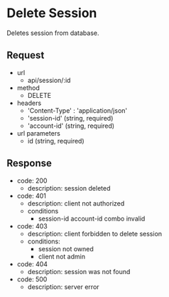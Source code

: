 # Delete Session
Deletes session from database.

## Request
- url
  - api/session/:id
- method
  - DELETE
- headers
  - 'Content-Type' : 'application/json'
  - 'session-id' (string, required)
  - 'account-id' (string, required)
- url parameters
  - id (string, required)

## Response
- code: 200
  - description: session deleted
- code: 401
  - description: client not authorized
  - conditions
    - session-id account-id combo invalid
- code: 403
  - description: client forbidden to delete session
  - conditions:
    - session not owned
    - client not admin
- code: 404
  - description: session was not found
- code: 500
  - description: server error
